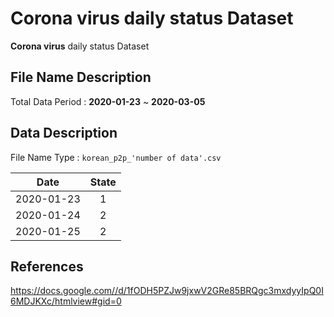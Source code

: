 # Corona virus daily status Dataset

**Corona virus** daily status Dataset

## File Name Description

Total Data Period : **2020-01-23** ~ **2020-03-05**

## Data Description

File Name Type : ```korean_p2p_'number of data'.csv```

| Date | State |
| ----- |:-------------:|
|  2020-01-23    | 1       |
|  2020-01-24    | 2       |
|  2020-01-25    | 2      |

## References

https://docs.google.com//d/1fODH5PZJw9jxwV2GRe85BRQgc3mxdyyIpQ0I6MDJKXc/htmlview#gid=0
